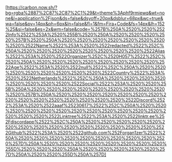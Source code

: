 [https://carbon.now.sh/?bg=rgba%2887%2C87%2C87%2C1%29&t=theme%3Aphf9rmiewq&wt=none&l=application%2Fjson&ds=false&dsyoff=20px&dsblur=68px&wc=true&wa=false&pv=14px&ph=6px&ln=false&fl=1&fm=Fira+Code&fs=14px&lh=152%25&si=false&es=2x&wm=false&code=%257B%250A%2520%2520%2522Info%2522%253A%2520%255B%2520%250A%2520%2520%2520%2520%257B%2520%250A%2520%2520%2520%2520%2520%2520%2520%2520%2522Name%2522%253A%2520%2522redacted%2522%252C%250A%2520%2520%2520%2520%2520%2520%2520%2520%2522Alias%2522%253A%2520%2522Organizer%252C%2520H057%2522%252C%2520%250A%2520%2520%2520%2520%2520%2520%2520%2520%2522Age%2522%253A%2520%2522null%2522%252C%250A%2520%2520%2520%2520%2520%2520%2520%2520%2522Country%2522%253A%2520%2522Netherlands%2522%252C%250A%2520%2520%2520%2520%2520%2520%2520%2520%2522Social%2522%253A%2520%2520%255B%250A%2520%2520%2520%2520%2520%2520%2520%2520%2520%2520%257B%250A%2520%2520%2520%2520%2520%2520%2520%2520%2520%2520%2520%2520%2520%2520%2520%2522Discord%2522%253A%2520%2522aaaf%25230617%2522%252C%250A%2520%2520%2520%2520%2520%2520%2520%2520%2520%2520%2520%2520%2520%2520%2520%2522Linktree%2522%253A%2520%2522linktr.ee%252Fdiscordapp%2522%252C%250A%2520%2520%2520%2520%2520%2520%2520%2520%2520%2520%2520%2520%2520%2520%2520%2522Github%2522%253A%2520%2522github.com%252Forgan1zer%2522%250A%2520%2520%2520%2520%2520%2520%2520%2520%2520%2520%257D%250A%2520%2520%2520%2520%2520%2520%2520%2520%255D%2520%2520%2520%250A%2520%2520%2520%2520%2520%257D%250A%2520%2520%255D%250A%257D]
